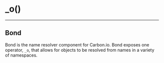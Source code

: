 _o()
==========

***

Bond
----------

Bond is the name resolver component for Carbon.io. Bond exposes one operator, ```_o```, that allows for objects to be resolved from names in a variety of namespaces.  
